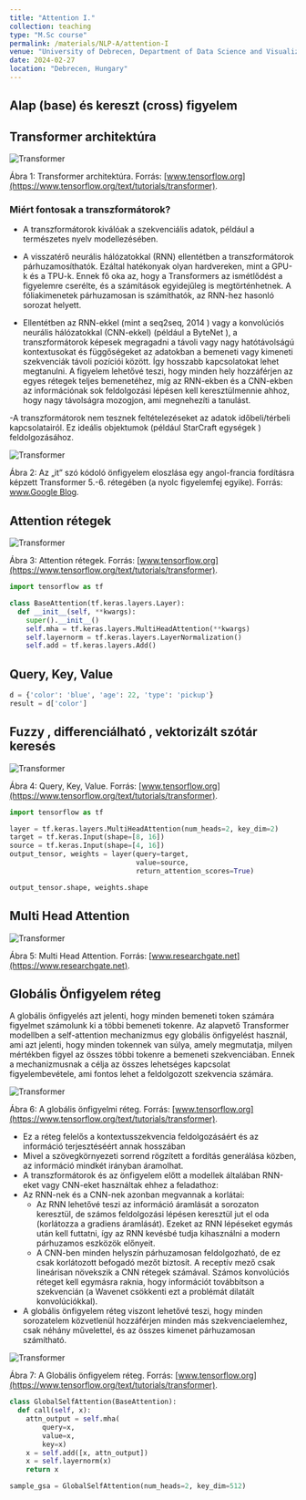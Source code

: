 ```yaml
---
title: "Attention I."
collection: teaching
type: "M.Sc course"
permalink: /materials/NLP-A/attention-I
venue: "University of Debrecen, Department of Data Science and Visualization"
date: 2024-02-27
location: "Debrecen, Hungary"
---
```


## Alap (base) és kereszt (cross) figyelem

## Transformer architektúra

<img src="https://www.tensorflow.org/images/tutorials/transformer/transformer.png" alt="Transformer">

Ábra 1: Transformer architektúra. Forrás: [www.tensorflow.org](https://www.tensorflow.org/text/tutorials/transformer).

### Miért fontosak a transzformátorok?

- A transzformátorok kiválóak a szekvenciális adatok, például a természetes nyelv modellezésében.

- A visszatérő neurális hálózatokkal (RNN) ellentétben a transzformátorok párhuzamosíthatók. Ezáltal hatékonyak olyan hardvereken, mint a GPU-k és a TPU-k. Ennek fő oka az, hogy a Transformers az ismétlődést a figyelemre cserélte, és a számítások egyidejűleg is megtörténhetnek. A fóliakimenetek párhuzamosan is számíthatók, az RNN-hez hasonló sorozat helyett.

- Ellentétben az RNN-ekkel (mint a seq2seq, 2014 ) vagy a konvolúciós neurális hálózatokkal (CNN-ekkel) (például a ByteNet ), a transzformátorok képesek megragadni a távoli vagy nagy hatótávolságú kontextusokat és függőségeket az adatokban a bemeneti vagy kimeneti szekvenciák távoli pozíciói között. Így hosszabb kapcsolatokat lehet megtanulni. A figyelem lehetővé teszi, hogy minden hely hozzáférjen az egyes rétegek teljes bemenetéhez, míg az RNN-ekben és a CNN-ekben az információnak sok feldolgozási lépésen kell keresztülmennie ahhoz, hogy nagy távolságra mozogjon, ami megnehezíti a tanulást.

-A transzformátorok nem tesznek feltételezéseket az adatok időbeli/térbeli kapcsolatairól. Ez ideális objektumok (például StarCraft egységek ) feldolgozásához.

<img src="https://www.tensorflow.org/images/tutorials/transformer/encoder_self_attention_distribution.png" alt="Transformer">

Ábra 2: Az „it” szó kódoló önfigyelem eloszlása ​​egy angol-francia fordításra képzett Transformer 5.-6. rétegében (a nyolc figyelemfej egyike). Forrás: [www.Google Blog](https://blog-research-google.translate.goog/2017/08/transformer-novel-neural-network.html?_x_tr_sl=en&_x_tr_tl=hu&_x_tr_hl=hu&_x_tr_pto=wapp).

## Attention rétegek

<img src="https://www.tensorflow.org/images/tutorials/transformer/BaseAttention.png" alt="Transformer">

Ábra 3: Attention rétegek. Forrás: [www.tensorflow.org](https://www.tensorflow.org/text/tutorials/transformer).

```python
import tensorflow as tf

class BaseAttention(tf.keras.layers.Layer):
  def __init__(self, **kwargs):
    super().__init__()
    self.mha = tf.keras.layers.MultiHeadAttention(**kwargs)
    self.layernorm = tf.keras.layers.LayerNormalization()
    self.add = tf.keras.layers.Add()
```

## Query, Key, Value

```python
d = {'color': 'blue', 'age': 22, 'type': 'pickup'}
result = d['color']
```

## Fuzzy , differenciálható , vektorizált szótár keresés

<img src="https://www.tensorflow.org/images/tutorials/transformer/BaseAttention-new.png" alt="Transformer">

Ábra 4: Query, Key, Value. Forrás: [www.tensorflow.org](https://www.tensorflow.org/text/tutorials/transformer).

```python
import tensorflow as tf

layer = tf.keras.layers.MultiHeadAttention(num_heads=2, key_dim=2)
target = tf.keras.Input(shape=[8, 16])
source = tf.keras.Input(shape=[4, 16])
output_tensor, weights = layer(query=target,
                               value=source,
                               return_attention_scores=True)

output_tensor.shape, weights.shape
```

## Multi Head Attention

<img src="https://www.researchgate.net/publication/351019792/figure/fig1/AS:1014991599726592@1619004263146/Multi-Head-Attention-consists-of-several-Scaled-Dot-Product-Attention-layers-running.png" alt="Transformer">

Ábra 5: Multi Head Attention. Forrás: [www.researchgate.net](https://www.researchgate.net).

## Globális Önfigyelem réteg

A globális önfigyelés azt jelenti, hogy minden bemeneti token számára figyelmet számolunk ki a többi bemeneti tokenre. Az alapvető Transformer modellben a self-attention mechanizmus egy globális önfigyelést használ, ami azt jelenti, hogy minden tokennek van súlya, amely megmutatja, milyen mértékben figyel az összes többi tokenre a bemeneti szekvenciában. Ennek a mechanizmusnak a célja az összes lehetséges kapcsolat figyelembevétele, ami fontos lehet a feldolgozott szekvencia számára.

<img src="https://www.tensorflow.org/images/tutorials/transformer/SelfAttention.png" alt="Transformer">

Ábra 6: A globális önfigyelmi réteg. Forrás: [www.tensorflow.org](https://www.tensorflow.org/text/tutorials/transformer).

+ Ez a réteg felelős a kontextusszekvencia feldolgozásáért és az információ terjesztéséért annak hosszában
+ Mivel a szövegkörnyezeti sorrend rögzített a fordítás generálása közben, az információ mindkét irányban áramolhat.
+ A transzformátorok és az önfigyelem előtt a modellek általában RNN-eket vagy CNN-eket használtak ehhez a feladathoz:
+ Az RNN-nek és a CNN-nek azonban megvannak a korlátai:
    + Az RNN lehetővé teszi az információ áramlását a sorozaton keresztül, de számos feldolgozási lépésen keresztül jut el oda (korlátozza a gradiens áramlását). Ezeket az RNN lépéseket egymás után kell futtatni, így az RNN kevésbé tudja kihasználni a modern párhuzamos eszközök előnyeit.
    + A CNN-ben minden helyszín párhuzamosan feldolgozható, de ez csak korlátozott befogadó mezőt biztosít. A receptív mező csak lineárisan növekszik a CNN rétegek számával. Számos konvolúciós réteget kell egymásra raknia, hogy információt továbbítson a szekvencián (a Wavenet csökkenti ezt a problémát dilatált konvolúciókkal).
+ A globális önfigyelem réteg viszont lehetővé teszi, hogy minden sorozatelem közvetlenül hozzáférjen minden más szekvenciaelemhez, csak néhány művelettel, és az összes kimenet párhuzamosan számítható.

<img src="https://www.tensorflow.org/images/tutorials/transformer/SelfAttention-new-full.png" alt="Transformer">

Ábra 7: A Globális önfigyelem réteg. Forrás: [www.tensorflow.org](https://www.tensorflow.org/text/tutorials/transformer).

```python
class GlobalSelfAttention(BaseAttention):
  def call(self, x):
    attn_output = self.mha(
        query=x,
        value=x,
        key=x)
    x = self.add([x, attn_output])
    x = self.layernorm(x)
    return x
```

```python
sample_gsa = GlobalSelfAttention(num_heads=2, key_dim=512)
```